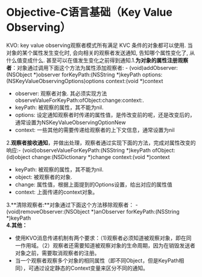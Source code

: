 # Objective-C语言基础（Key Value Observing）



KVO: key value observing观察者模式所有满足 KVC 条件的对象都可以使用. 当对象的某个属性发生变化时, 会向相关的观察者发送通知, 告知哪个属性变化了, 从什么值变成什么. 甚至可以在值发生变化之前得到通知.1.**为对象的属性注册观察者**：对象通过调用下面这个方法为属性添加观察者: - \(void\)addObserver:\(NSObject \*\)observer              forKeyPath:\(NSString \*\)keyPath                    options:\(NSKeyValueObservingOptions\)options                     context:\(void \*\)context  


* observer: 观察者对象. 其必须实现方法observeValueForKeyPath:ofObject:change:context:.
* keyPath: 被观察的属性，其不能为nil.
* options: 设定通知观察者时传递的属性值，是传改变前的呢，还是改变后的，通常设置为NSKeyValueObservingOptionNew
* context: 一些其他的需要传递给观察者的上下文信息，通常设置为nil

2.**观察者接收通知**，并做出处理，观察者通过实现下面的方法，完成对属性改变的响应:- \(void\)observeValueForKeyPath:\(NSString \*\)keyPath                                      ofObject:\(id\)object                                        change:\(NSDictionary \*\)change                                         context:\(void \*\)context

* keyPath: 被观察的属性，其不能为nil.
* object: 被观察者的对象.
* change: 属性值，根据上面提到的Options设置，给出对应的属性值
* context: 上面传递的context对象。

3.**清除观察者:**对象通过下面这个方法移除观察者： - \(void\)removeObserver:\(NSObject \*\)anObserver forKeyPath:\(NSString \*\)keyPath  
**4.其他：** 

* 使用KVO消息传递机制有两个要求：（1\)观察者必须知道被观察对象，即在同一作用域。（2）观察者还需要知道被观察对象的生命周期，因为在销毁发送者对象之前，需要取消观察者的注册。
* 当一个观察者观察多个对象的相同属性（即不同Object，但是KeyPath相同），可通过设定静态的Context变量来区分不同的通知。


